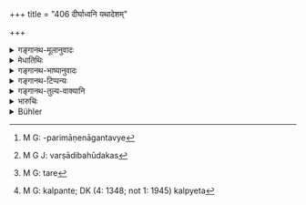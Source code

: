 +++
title = "406 दीर्घाध्वनि यथादेशम्"

+++

<details><summary>गङ्गानथ-मूलानुवादः</summary>

For a long passage, the boat-fare should be in propor tion to the time and place; this should be understood to be the rule regarding the banks of rivers; in connection with the sea, there is no fixed rule.—(406)
</details>

<details><summary>मेधातिथिः</summary>

पारावारोत्तारणे पूर्वं दानम् । अयं नावा ग्रामान्तरगमने । **दीर्घाध्वनि** योजनादिपरिमाणेन गन्तव्ये[^३७४] । **यथादेशम्** । यस्मिन् देशे यत् तरिदानं नाविकैः स्थापितं तद् एव । **यथाकालम्** । कालो वर्षादिः बहूदकः,[^३७५] तत्रान्यन् मूल्यम् । स्वल्पोदकायां सरिति चिरेण ग्रामप्राप्तौ नाविकानाम् अधिकतरायासवताम् अधिकमूल्यम् । तरमूल्ये कारणे कार्यशब्दस् **तरो**[^३७६] **भवेद्** इति । यावद् यावद् दीर्घो देशस् तावत् तावत् तरपणो वर्धते । एतच् च **नदीतीरेषु विद्यात्** । **समुद्रे** सागरे **नास्ति** तर**लक्षणम्** । न शक्यते लक्षयितुं कति योजनानि नौर् व्यूढा येन तदनुसारेण मूल्यं कल्प्यते[^३७७] । नदनदीषु शक्यते ज्ञातुम् अयं पन्था योजनमात्रो द्वियोजन इति । तत्र हि तत्र ग्रामाः परिमाणचिह्नम् । तत्रैकयोजने ऽध्वनि यन् मूल्यं द्विगुणं तद् द्वियोजने । समुद्रे तु बहुवाह्या नौः, न च सुष्टु शक्यते योजनादिपरिच्छेदः कर्तुम् । अत एवोक्तं **समुद्रे नास्ति लक्षणम्** इति ॥ ८.४०६ ॥


[^३७७]:
     M G: kalpante; DK (4: 1348; not 1: 1945) kalpyeta


[^३७६]:
     M G: tare


[^३७५]:
     M G J: varṣādibahūdakas


[^३७४]:
     M G: -parimāṇenāgantavye
</details>

<details><summary>गङ्गानथ-भाष्यानुवादः</summary>

The toll mentioned in the foregoing verses is to be paid for the crossing of rivers; what is now declared relates to the passage by boat from one village to another.

‘*For a long passage*’—*i.e*., in a journey that is measured by miles.

‘*In proportion to the place*’—*i.e*., according to the freight-rates that may have been fixed by the boatmen of the place concerned.

‘*In proportion to the time*,’—the fare payable during the rains, or where there is plenty of water, shall he different from that payable in a river where there is very little water; in the latter case there is much time taken in going from one village to another, and it involves more labour on the part of the boatmen,—hence the fare in this case would he heavier.

The term ‘*tara*,’ which literally means *crossing*, which is the effect of the *fare* that is paid, has been used here for this latter. The sense is that the amount of fare payable goes on increasing in proportion to the distance traversed.

‘*This should be understood to be the rule regarding the banks of rivers*.’

‘*In regard to the sea, there is no settled rule*’—regarding fares. Since it cannot be ascertained how many miles the boat has been carried, according to which the distance and the fare could be computed. In the case of rivers and lakes, it can be ascertained whether the distance traversed is one *Yojana* (8 miles) or two; because the villages serve as the measuring points; so that the fare paid for a journey of two would ho double of that paid for that of one *Yojana*. In the sea, on the other hand, the boat can be taken with great difficulty, and distances also cannot he measured; it is for this reason that it has been declared that ‘*as regards the sea there is no settled rule*.’—(406)
</details>

<details><summary>गङ्गानथ-टिप्पन्यः</summary>

This verse is quoted in *Vīramitrodaya* (Rājanīti, p. 270), which
explains the meaning to be that for voyages by river, the freight, etc.
payable is to be determined by considerations of place and time; and in
the case of voyages *by sea*, there is no such hard and fast rule, the
freight payable being what is agreed upon in each case.

It is quoted in *V* *yavahāra-Bālambhaṭṭī* (p. 263), which has the
following notes:—What has been said in the preceding verse applies to
river-crossings; in the case of long voyages by river the fares are to
be determined by such considerations as whether the river is sluggish or
swift, whether the season is summer or the rains; for voyages by sea, no
rates can be fixed.
</details>

<details><summary>गङ्गानथ-तुल्य-वाक्यानि</summary>

**(verses 8.404-406)**

See Comparative notes for [Verse
8.404].
</details>

<details><summary>भारुचिः</summary>

दीर्घे यातव्ये ऽध्वनि कल्प्यस् तरः क्षयलाभान् अवेक्ष्य । तथा नदीवैपुल्यम् अपेक्ष्य पारगमने । ऋज्व् अन्यत् ॥ ८.४०४ ॥
</details>

<details><summary>Bühler</summary>

406	For a long passage the boat-hire must be proportioned to the places and times; know that this (rule refers) to (passages along) the banks of rivers; at sea there is no settled (freight).
</details>

